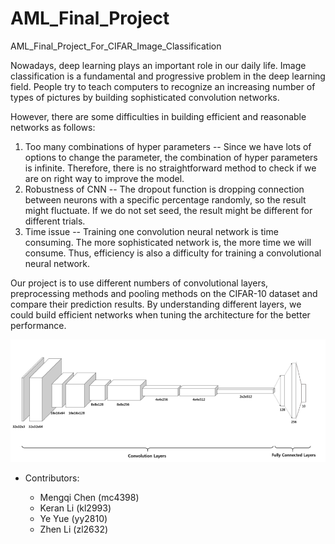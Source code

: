 # AML_Final_Project
AML_Final_Project_For_CIFAR_Image_Classification

Nowadays, deep learning plays an important role in our daily life. Image classification is a fundamental and progressive problem in the deep learning field. People try to teach computers to recognize an increasing number of types of pictures by building sophisticated convolution networks. 
 
However, there are some difficulties in building efficient and reasonable networks as follows:
1. Too many combinations of hyper parameters -- Since we have lots of options to change the parameter, the combination of hyper parameters is infinite. Therefore, there is no straightforward method to check if we are on right way to improve the model.
2. Robustness of CNN -- The dropout function is dropping connection between neurons with a specific percentage randomly, so the result might fluctuate. If we do not set seed, the result might be different for different trials.
3. Time issue -- Training one convolution neural network is time consuming. The more sophisticated network is, the more time we will consume. Thus, efficiency is also a difficulty for training a convolutional neural network.
 
Our project is to use different numbers of convolutional layers, preprocessing methods and pooling methods on the CIFAR-10 dataset and compare their prediction results. By understanding different layers, we could build efficient networks when tuning the architecture for the better performance.  

![image](architecture.png)

+ Contributors:

    + Mengqi Chen (mc4398)
    + Keran Li  (kl2993)
    + Ye Yue   (yy2810)
    + Zhen Li  (zl2632)
